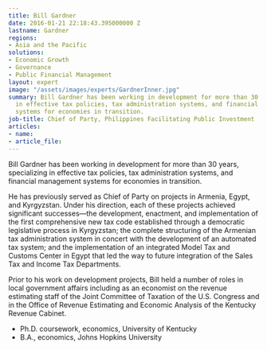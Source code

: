 ```yaml
---
title: Bill Gardner
date: 2016-01-21 22:18:43.395000000 Z
lastname: Gardner
regions:
- Asia and the Pacific
solutions:
- Economic Growth
- Governance
- Public Financial Management
layout: expert
image: "/assets/images/experts/GardnerInner.jpg"
summary: Bill Gardner has been working in development for more than 30 years, specializing
  in effective tax policies, tax administration systems, and financial management
  systems for economies in transition.
job-title: Chief of Party, Philippines Facilitating Public Investment
articles:
- name: 
- article_file: 
---
```


Bill Gardner has been working in development for more than 30 years, specializing in effective tax policies, tax administration systems, and financial management systems for economies in transition.

He has previously served as Chief of Party on projects in Armenia, Egypt, and Kyrgyzstan. Under his direction, each of these projects achieved significant successes—the development, enactment, and implementation of the first comprehensive new tax code established through a democratic legislative process in Kyrgyzstan; the complete structuring of the Armenian tax administration system in concert with the development of an automated tax system; and the implementation of an integrated Model Tax and Customs Center in Egypt that led the way to future integration of the Sales Tax and Income Tax Departments.

Prior to his work on development projects, Bill held a number of roles in local government affairs including as an economist on the revenue estimating staff of the Joint Committee of Taxation of the U.S. Congress and in the Office of Revenue Estimating and Economic Analysis of the Kentucky Revenue Cabinet.

* Ph.D. coursework, economics, University of Kentucky
* B.A., economics, Johns Hopkins University
